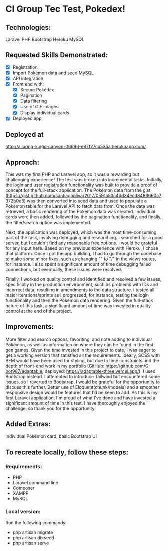 # CI Group Tec Test, Pokedex!

## Technologies:

Laravel
PHP
Bootstrap
Heroku
MySQL

## Requested Skills Demonstrated:

-   [x] Registration
-   [x] Import Pokémon data and seed MySQL
-   [x] API integration
-   [x] Front end with:
    -   [x] Secure Pokédex
    -   [x] Pagination
    -   [x] Data filtering
    -   [x] Use of GIF images
    -   [x] Display individual cards
-   [x] Deployed app

## Deployed at

http://alluring-kings-canyon-06696-e97f27ca535a.herokuapp.com/

## Approach:

This was my first PHP and Laravel app, so it was a rewarding but challenging experience! The test was broken into incremental tasks. Initially, the login and user registration functionality was built to provide a proof of concept for the full-stack application. The Pokémon data from the gist (https://gist.github.com/santiagoolivar2017/0591a53c4dd34ecd8488660c7372b0e3) was then converted into seed data and used to populate a Pokémon table for the Laravel API to fetch data from. Once the data was retrieved, a basic rendering of the Pokémon data was created. Individual cards were then added, followed by the pagination functionality, and finally, the filter/search option was implemented.

Next, the application was deployed, which was the most time-consuming part of the task, involving debugging and researching. I searched for a good server, but I couldn't find any reasonable free options. I would be grateful for any input here. Based on my previous experience with Heroku, I chose that platform. Once I got the app building, I had to go through the codebase to make some minor fixes, such as changing "\" to "/" in the views routes, for instance. I also spent a significant amount of time debugging failed connections, but eventually, these issues were resolved.

Finally, I worked on quality control and identified and resolved a few issues, specifically in the production environment, such as problems with IDs and incorrect data, resulting in amendments to the data structure. I tested all major iterations/sprints as I progressed, for instance, testing the login functionality and then the Pokémon data rendering. Given the full-stack nature of this task, a significant amount of time was invested in quality control at the end of the project.

## Improvements:

More filter and search options, favoriting, and note adding to individual Pokémon, as well as information on where they can be found in the first-gen games. Given the time invested in this project to date, I was eager to get a working version that satisfied all the requirements. Ideally, SCSS with BEM would have been used for styling, but due to time constraints and the depth of front-end work in my portfolio (GitHub: https://github.com/G-bot987/adaptable, deployed: https://adaptable-three.vercel.app/), I used Bootstrap instead. I attempted to introduce Tailwind but encountered some issues, so I reverted to Bootstrap. I would be grateful for the opportunity to discuss this further. Better use of Eloquent(chunk/models) and a smoother responsive design would be features that I'd be keen to add. As this is my first Laravel application, I'm proud of what I've done and have invested a significant amount of time in this test. I have thoroughly enjoyed the challenge, so thank you for the opportunity!

## Added Extras:

Individual Pokémon card, basic Bootstrap UI

## To recreate locally, follow these steps:

### Requirements:

-   PHP
-   Laravel command line
-   Composer
-   XAMPP
-   MySQL

### Local version:

Run the following commands:

-   php artisan migrate
-   php artisan db:seed
-   php artisan serve
